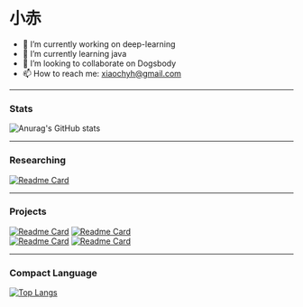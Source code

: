 # 小赤
- 🔭 I’m currently working on deep-learning
- 🌱 I’m currently learning java
- 👯 I’m looking to collaborate on Dogsbody
- 📫 How to reach me: xiaochyh@gmail.com
***
### Stats
![Anurag's GitHub stats](https://github-readme-stats.vercel.app/api?username=chyhhwen&show_icons=true&theme=dark#gh-dark-mode-only)
***
### Researching
[![Readme Card](https://github-readme-stats.vercel.app/api/pin/?username=chyhhwen&repo=ctf&show_icons=true&theme=dark#gh-dark-mode-only)](https://github.com/chyhhwen/ctf)
***
### Projects
[![Readme Card](https://github-readme-stats.vercel.app/api/pin/?username=chyhhwen&repo=eraser_robot&show_icons=true&theme=dark#gh-dark-mode-only)](https://github.com/chyhhwen/eraser_robot)
[![Readme Card](https://github-readme-stats.vercel.app/api/pin/?username=chyhhwen&repo=java-database-recognition&show_icons=true&theme=dark#gh-dark-mode-only)](https://github.com/chyhhwen/java-database-recognition)\
[![Readme Card](https://github-readme-stats.vercel.app/api/pin/?username=chyhhwen&repo=airport&show_icons=true&theme=dark#gh-dark-mode-only)](https://github.com/chyhhwen/airport)
[![Readme Card](https://github-readme-stats.vercel.app/api/pin/?username=chyhhwen&repo=tsp-java&show_icons=true&theme=dark#gh-dark-mode-only)](https://github.com/chyhhwen/tsp-java)
***
### Compact Language
[![Top Langs](https://github-readme-stats.vercel.app/api/top-langs/?username=chyhhwen&layout=compact&theme=dark#gh-dark-mode-only)](https://github.com/chyhhwen)


